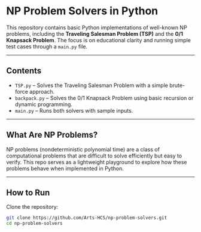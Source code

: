 # NP Problem Solvers in Python

This repository contains basic Python implementations of well-known NP problems, including the **Traveling Salesman Problem (TSP)** and the **0/1 Knapsack Problem**. The focus is on educational clarity and running simple test cases through a `main.py` file.

---

## Contents

- `TSP.py` – Solves the Traveling Salesman Problem with a simple brute-force approach.
- `backpack.py` – Solves the 0/1 Knapsack Problem using basic recursion or dynamic programming.
- `main.py` – Runs both solvers with sample inputs.

---

## What Are NP Problems?

NP problems (nondeterministic polynomial time) are a class of computational problems that are difficult to solve efficiently but easy to verify. This repo serves as a lightweight playground to explore how these problems behave when implemented in Python.

---

## How to Run

Clone the repository:
   ```bash
   git clone https://github.com/Arts-HCS/np-problem-solvers.git
   cd np-problem-solvers
